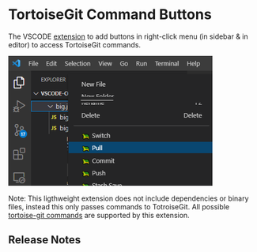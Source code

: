 # TortoiseGit Command Buttons

The VSCODE [extension](https://marketplace.visualstudio.com/items?itemName=Puvox.tortoisegit-buttons-in-vscode) to add buttons in right-click menu (in sidebar & in editor) to access TortoiseGit commands.

![Screenshot](https://raw.githubusercontent.com/Puvox/tortoisegit-buttons-in-vscode/main/screenshot.png)

Note: This ligthweight extension does not include dependencies or binary files, instead this only passes commands to TotroiseGit. All possible [tortoise-git commands](https://tortoisegit.org/docs/tortoisegit/tgit-automation.html) are supported by this extension.


## Release Notes

